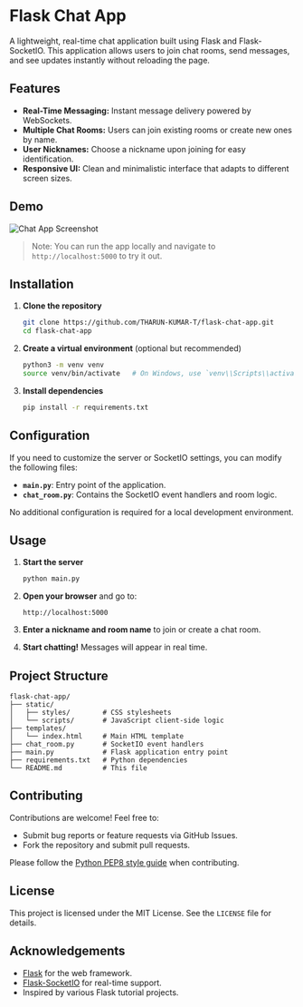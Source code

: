 # Flask Chat App

A lightweight, real-time chat application built using Flask and Flask-SocketIO. This application allows users to join chat rooms, send messages, and see updates instantly without reloading the page.

## Features

* **Real-Time Messaging:** Instant message delivery powered by WebSockets.
* **Multiple Chat Rooms:** Users can join existing rooms or create new ones by name.
* **User Nicknames:** Choose a nickname upon joining for easy identification.
* **Responsive UI:** Clean and minimalistic interface that adapts to different screen sizes.

## Demo

![Chat App Screenshot](docs/images/chat_screenshot.png)

> Note: You can run the app locally and navigate to `http://localhost:5000` to try it out.

## Installation

1. **Clone the repository**

   ```bash
   git clone https://github.com/THARUN-KUMAR-T/flask-chat-app.git
   cd flask-chat-app
   ```

2. **Create a virtual environment** (optional but recommended)

   ```bash
   python3 -m venv venv
   source venv/bin/activate   # On Windows, use `venv\\Scripts\\activate`
   ```

3. **Install dependencies**

   ```bash
   pip install -r requirements.txt
   ```

## Configuration

If you need to customize the server or SocketIO settings, you can modify the following files:

* **`main.py`**: Entry point of the application.
* **`chat_room.py`**: Contains the SocketIO event handlers and room logic.

No additional configuration is required for a local development environment.

## Usage

1. **Start the server**

   ```bash
   python main.py
   ```

2. **Open your browser** and go to:

   ```
   http://localhost:5000
   ```

3. **Enter a nickname and room name** to join or create a chat room.

4. **Start chatting!** Messages will appear in real time.

## Project Structure

```
flask-chat-app/
├── static/
│   ├── styles/        # CSS stylesheets
│   └── scripts/       # JavaScript client-side logic
├── templates/
│   └── index.html     # Main HTML template
├── chat_room.py       # SocketIO event handlers
├── main.py            # Flask application entry point
├── requirements.txt   # Python dependencies
└── README.md          # This file
```

## Contributing

Contributions are welcome! Feel free to:

* Submit bug reports or feature requests via GitHub Issues.
* Fork the repository and submit pull requests.

Please follow the [Python PEP8 style guide](https://www.python.org/dev/peps/pep-0008/) when contributing.

## License

This project is licensed under the MIT License. See the `LICENSE` file for details.

## Acknowledgements

* [Flask](https://flask.palletsprojects.com/) for the web framework.
* [Flask-SocketIO](https://flask-socketio.readthedocs.io/) for real-time support.
* Inspired by various Flask tutorial projects.
